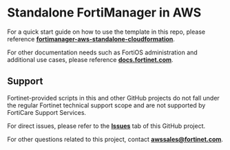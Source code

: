 # Standalone FortiManager in AWS

For a quick start guide on how to use the template in this repo, please reference [**fortimanager-aws-standalone-cloudformation**](https://fortinetcloudcse.github.io/fortimanager-aws-standalone-cloudformation/). 

For other documentation needs such as FortiOS administration and additional use cases, please reference [**docs.fortinet.com**](https://docs.fortinet.com/). 

## Support

Fortinet-provided scripts in this and other GitHub projects do not fall under the regular Fortinet technical support scope and are not supported by FortiCare Support Services.

For direct issues, please refer to the [**Issues**](https://github.com/FortinetCloudCSE/fortimanager-aws-standalone-cloudformation/issues) tab of this GitHub project.

For other questions related to this project, contact [**awssales@fortinet.com**](mailto:awssales@fortinet.com).
